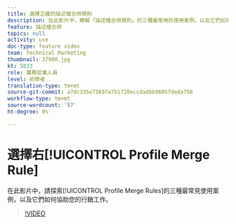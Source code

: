 ```yaml
---
title: 選擇正確的描述檔合併規則
description: 在此影片中，瞭解「描述檔合併規則」的三種最常用的使用案例，以及它們如何協助您的行銷工作。
feature: 描述檔合併
topics: null
activity: use
doc-type: feature video
team: Technical Marketing
thumbnail: 37908.jpg
kt: 5833
role: 業務從業人員
level: 初學者
translation-type: tm+mt
source-git-commit: a7dc335e75697a7b1720eccdadbb9605fdeda798
workflow-type: tm+mt
source-wordcount: '57'
ht-degree: 0%

---
```



# 選擇右[!UICONTROL Profile Merge Rule]

在此影片中，請探索[!UICONTROL Profile Merge Rules]的三種最常見使用案例，以及它們如何協助您的行銷工作。

>[!VIDEO](https://video.tv.adobe.com/v/37908/?quality=12&learn=on)
